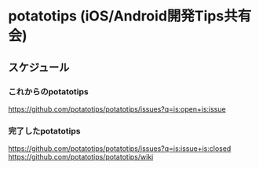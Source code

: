 # potatotips (iOS/Android開発Tips共有会) 

## スケジュール

### これからのpotatotips

https://github.com/potatotips/potatotips/issues?q=is:open+is:issue

### 完了したpotatotips

https://github.com/potatotips/potatotips/issues?q=is:issue+is:closed
https://github.com/potatotips/potatotips/wiki

